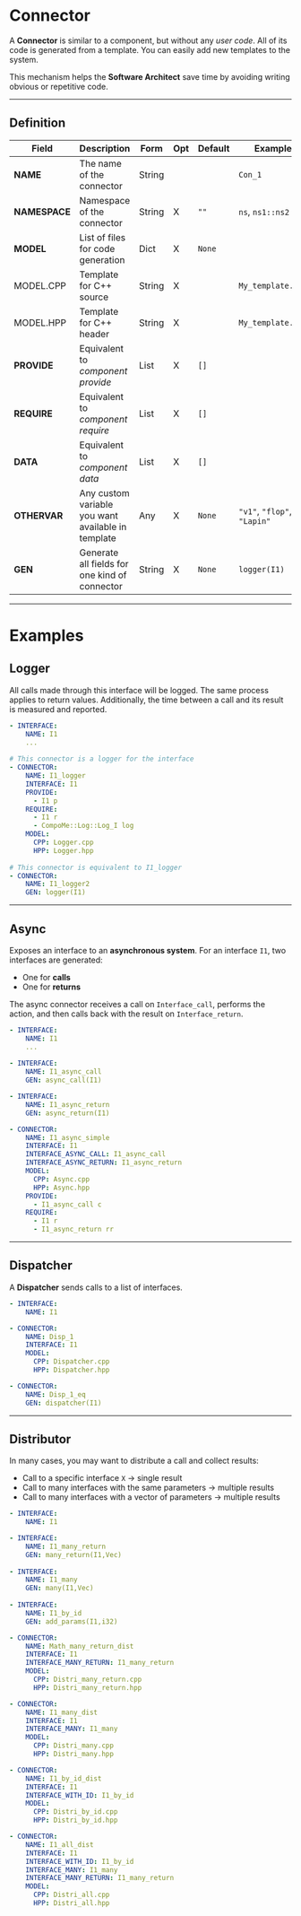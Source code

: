 
# Connector

A **Connector** is similar to a component, but without any *user code*.
All of its code is generated from a template. You can easily add new templates to the system.

This mechanism helps the **Software Architect** save time by avoiding writing obvious or repetitive code.

---

## Definition

| Field         | Description                                        | Form   | Opt | Default | Example                     |
| ------------- | -------------------------------------------------- | ------ | --- | ------- | --------------------------- |
| **NAME**      | The name of the connector                          | String |     |         | `Con_1`                     |
| **NAMESPACE** | Namespace of the connector                         | String | X   | `""`    | `ns`, `ns1::ns2`            |
| **MODEL**     | List of files for code generation                  | Dict   | X   | `None`  |                             |
| MODEL.CPP     | Template for C++ source                            | String | X   |         | `My_template.cpp`           |
| MODEL.HPP     | Template for C++ header                            | String | X   |         | `My_template.hpp`           |
| **PROVIDE**   | Equivalent to *component provide*                  | List   | X   | `[]`    |                             |
| **REQUIRE**   | Equivalent to *component require*                  | List   | X   | `[]`    |                             |
| **DATA**      | Equivalent to *component data*                     | List   | X   | `[]`    |                             |
| **OTHERVAR**  | Any custom variable you want available in template | Any    | X   | `None`  | `"v1"`, `"flop"`, `"Lapin"` |
| **GEN**       | Generate all fields for one kind of connector      | String | X   | `None`  | `logger(I1)`                |

---

# Examples

## Logger

All calls made through this interface will be logged.
The same process applies to return values.
Additionally, the time between a call and its result is measured and reported.

```yaml
- INTERFACE:
    NAME: I1
    ...
    
# This connector is a logger for the interface
- CONNECTOR:
    NAME: I1_logger
    INTERFACE: I1
    PROVIDE:
      - I1 p
    REQUIRE:
      - I1 r
      - CompoMe::Log::Log_I log
    MODEL:
      CPP: Logger.cpp
      HPP: Logger.hpp
      
# This connector is equivalent to I1_logger
- CONNECTOR:
    NAME: I1_logger2
    GEN: logger(I1)
```

---

## Async

Exposes an interface to an **asynchronous system**.
For an interface `I1`, two interfaces are generated:

* One for **calls**
* One for **returns**

The async connector receives a call on `Interface_call`, performs the action, and then calls back with the result on `Interface_return`.

```yaml
- INTERFACE:
    NAME: I1
    ...
    
- INTERFACE:
    NAME: I1_async_call
    GEN: async_call(I1)

- INTERFACE:
    NAME: I1_async_return
    GEN: async_return(I1)

- CONNECTOR:
    NAME: I1_async_simple
    INTERFACE: I1
    INTERFACE_ASYNC_CALL: I1_async_call
    INTERFACE_ASYNC_RETURN: I1_async_return
    MODEL:
      CPP: Async.cpp
      HPP: Async.hpp
    PROVIDE:
      - I1_async_call c
    REQUIRE:
      - I1 r
      - I1_async_return rr
```

---

## Dispatcher

A **Dispatcher** sends calls to a list of interfaces.

```yaml
- INTERFACE:
    NAME: I1

- CONNECTOR:
    NAME: Disp_1
    INTERFACE: I1
    MODEL:
      CPP: Dispatcher.cpp
      HPP: Dispatcher.hpp

- CONNECTOR:
    NAME: Disp_1_eq
    GEN: dispatcher(I1)
```

---

## Distributor

In many cases, you may want to distribute a call and collect results:

* Call to a specific interface `X` → single result
* Call to many interfaces with the same parameters → multiple results
* Call to many interfaces with a vector of parameters → multiple results

```yaml
- INTERFACE:
    NAME: I1

- INTERFACE:
    NAME: I1_many_return
    GEN: many_return(I1,Vec)
    
- INTERFACE:
    NAME: I1_many
    GEN: many(I1,Vec)
    
- INTERFACE:
    NAME: I1_by_id
    GEN: add_params(I1,i32)

- CONNECTOR:
    NAME: Math_many_return_dist
    INTERFACE: I1
    INTERFACE_MANY_RETURN: I1_many_return
    MODEL:
      CPP: Distri_many_return.cpp
      HPP: Distri_many_return.hpp

- CONNECTOR:
    NAME: I1_many_dist
    INTERFACE: I1
    INTERFACE_MANY: I1_many
    MODEL:
      CPP: Distri_many.cpp
      HPP: Distri_many.hpp

- CONNECTOR:
    NAME: I1_by_id_dist
    INTERFACE: I1
    INTERFACE_WITH_ID: I1_by_id
    MODEL:
      CPP: Distri_by_id.cpp
      HPP: Distri_by_id.hpp

- CONNECTOR:
    NAME: I1_all_dist
    INTERFACE: I1
    INTERFACE_WITH_ID: I1_by_id
    INTERFACE_MANY: I1_many
    INTERFACE_MANY_RETURN: I1_many_return
    MODEL:
      CPP: Distri_all.cpp
      HPP: Distri_all.hpp
```
